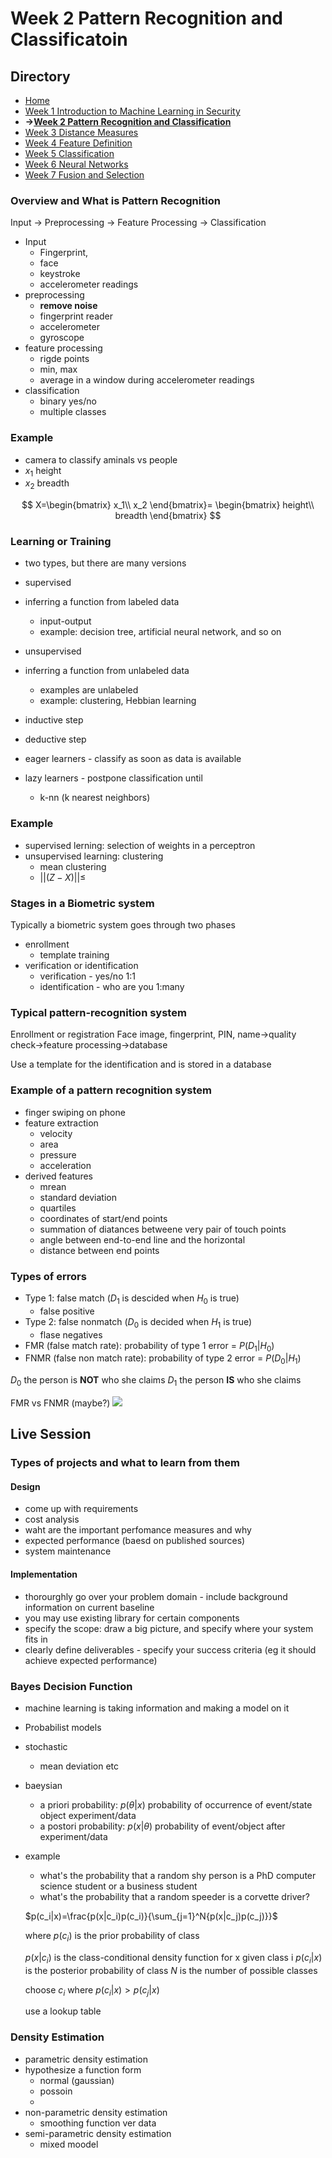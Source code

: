 # Week 2 Pattern Recognition and Classificatoin

## Directory
- [Home](/README.md#table-of-contents)
- [Week 1 Introduction to Machine Learning in Security](/week1/README.md#week-1-introduction-to-machine-learning-in-security)
- **&rarr;[Week 2 Pattern Recognition and Classification](/week2/README.md#week-2-pattern-recognition-and-classificatoin)**
- [Week 3 Distance Measures](/week3/README.md#week-3-distance-measures)
- [Week 4 Feature Definition](/week4/README.md#week-4-feature-definition)
- [Week 5 Classification](/week5/README.md#week-5-classification)
- [Week 6 Neural Networks](/week6/README.md#week-6-neural-networks)
- [Week 7 Fusion and Selection](/week7/README.md#week-7-fusion-and-selection)

### Overview and What is Pattern Recognition

Input &rarr; Preprocessing &rarr; Feature Processing &rarr; Classification

- Input
  - Fingerprint,
  - face
  - keystroke
  - accelerometer readings
- preprocessing
  - **remove noise**
  - fingerprint reader
  - accelerometer
  - gyroscope
- feature processing
  - rigde points
  - min, max
  - average in a window during accelerometer readings
- classification
  - binary yes/no
  - multiple classes

### Example

- camera to classify aminals vs people
- $x_1$ height
- $x_2$ breadth

$$
X=\begin{bmatrix}
x_1\\
x_2
\end{bmatrix}=
\begin{bmatrix}
height\\
breadth
\end{bmatrix}
$$

### Learning or Training
- two types, but there are many versions
- supervised
- inferring a function from labeled data
  - input-output
  - example: decision tree, artificial neural network, and so on
- unsupervised
- inferring a function from unlabeled data
  - examples are unlabeled
  - example: clustering, Hebbian learning

- inductive step
- deductive step

- eager learners - classify as soon as data is available
- lazy learners - postpone classification until 
  - k-nn (k nearest neighbors)

### Example

- supervised lerning: selection of weights in a perceptron
- unsupervised learning: clustering
  - mean clustering
  - $||(Z-X)||\leq$

### Stages in a Biometric system

Typically a biometric system goes through two phases
- enrollment
  - template training
- verification or identification
  - verification - yes/no 1:1
  - identification - who are you 1:many

### Typical pattern-recognition system 

Enrollment or registration
Face image, fingerprint, PIN, name&rarr;quality check&rarr;feature processing&rarr;database

Use a template for the identification and is stored in a database
### Example of a pattern recognition system

- finger swiping on phone
- feature extraction
  - velocity
  - area
  - pressure
  - acceleration
- derived features
  - mrean
  - standard deviation
  - quartiles
  - coordinates of start/end points
  - summation of diatances betweene very pair of touch points
  - angle between end-to-end line and the horizontal
  - distance between end points

### Types of errors
- Type 1: false match ($D_1$ is descided when $H_0$ is true)
  - false positive
- Type 2: false nonmatch ($D_0$ is decided when $H_1$ is true)
  - flase negatives
- FMR (false match rate): probability of type 1 error = $P(D_1|H_0)$
- FNMR (false non match rate): probability of type 2 error = $P(D_0|H_1)$

$D_0$ the person is **NOT** who she claims
$D_1$ the person **IS** who she claims

FMR vs FNMR (maybe?)
<img src='./images/FMR_FNRM.png'>

## Live Session


### Types of projects and what to learn from them
#### Design
- come up with requirements
- cost analysis
- waht are the important perfomance measures and why
- expected performance (baesd on published sources)
- system maintenance

#### Implementation
- thorourghly go over your problem domain - include background information on current baseline
- you may use existing library for certain components
- specify the scope: draw a big picture, and specify where your system fits in 
- clearly define deliverables - specify your success criteria (eg it should achieve expected performance)

### Bayes Decision Function
- machine learning is taking information and making a model on it
- Probabilist models

- stochastic 
  - mean deviation etc
- baeysian
  - a priori probability: $p(\theta{}|x)$ probability of occurrence of event/state object experiment/data
  - a postori probability: $p(x|\theta{})$ probability of event/object after experiment/data

- example 
  - what's the probability that a random shy person is a PhD computer science student or a business student
  - what's the probability that a random speeder is a corvette driver?

  $p(c_i|x)=\frac{p(x|c_i)p(c_i)}{\sum_{j=1}^N{p(x|c_j)p(c_j)}}$

  where $p(c_i)$ is the prior probability of class

  $p(x|c_i)$ is  the class-conditional density function for x given class i
  $p(c_i|x)$ is the posterior probability of class
  $N$ is the number of possible classes

  choose $c_i$ where $p(c_i|x)>p(c_j|x)$

  use a lookup table

### Density Estimation

- parametric density estimation
- hypothesize a function form 
  - normal (gaussian)
  - possoin
  - 
- non-parametric density estimation
  - smoothing function ver data
- semi-parametric density estimation
  - mixed moodel
